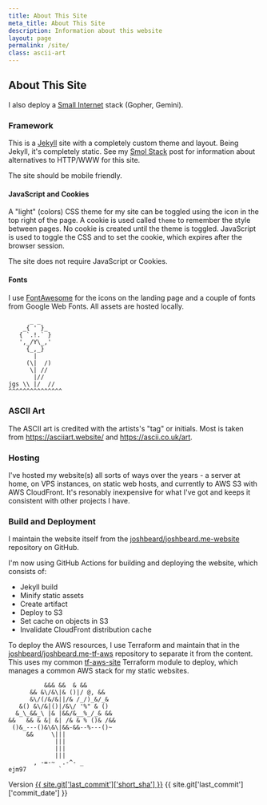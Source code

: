 ```yaml
---
title: About This Site
meta_title: About This Site
description: Information about this website
layout: page
permalink: /site/
class: ascii-art
---
```

## About This Site

I also deploy a [Small Internet](small.html) stack (Gopher, Gemini).

### Framework

This is a [Jekyll](https://jekyllrb.com/) site with a completely custom theme
and layout. Being Jekyll, it's completely static. See my [Smol Stack](/posts/2022/03/28/smol-stack.html)
post for information about alternatives to HTTP/WWW for this site.

The site should be mobile friendly.

#### JavaScript and Cookies

A "light" (colors) CSS theme for my site can be toggled using
the icon in the top right of the page. A cookie is used called `theme` to
remember the style between pages. No cookie is created until the theme is
toggled. JavaScript is used to toggle the CSS and to set the cookie, which
expires after the browser session.

The site does not require JavaScript or Cookies.

#### Fonts

I use [FontAwesome](https://fontawesome.com/) for the icons on the landing page
and a couple of fonts from Google Web Fonts. All assets are hosted locally.

```ascii-art
      _ _
    _{ ' }_
   { `.!.` }
   ',_/Y\_,'
     {_,_}
       |
     (\|  /)
      \| //
       |//
jgs \\ |/  //
^^^^^^^^^^^^^^^
```

### ASCII Art

The ASCII art is credited with the artists's "tag" or initials. Most is taken from
<https://asciiart.website/> and <https://ascii.co.uk/art>.

### Hosting

I've hosted my website(s) all sorts of ways over the years - a server at home,
on VPS instances, on static web hosts, and currently to AWS S3 with AWS
CloudFront. It's resonably inexpensive for what I've got and keeps it consistent
with other projects I have.

### Build and Deployment

I maintain the website itself from the [joshbeard/joshbeard.me-website](https://github.com/joshbeard/joshbeard.me-website)
repository on GitHub.

I'm now using GitHub Actions for building and deploying the website, which consists of:

* Jekyll build
* Minify static assets
* Create artifact
* Deploy to S3
* Set cache on objects in S3
* Invalidate CloudFront distribution cache

To deploy the AWS resources, I use Terraform and maintain that in the
[joshbeard/joshbeard.me-tf-aws](https://github.com/joshbeard/joshbeard.me-tf-aws)
repository to separate it from the content. This uses my common [tf-aws-site](https://github.com/joshbeard/tf-aws-site)
Terraform module to deploy, which manages a common AWS stack for my static websites.

```ascii-art
          &&& &&  & &&
      && &\/&\|& ()|/ @, &&
      &\/(/&/&||/& /_/)_&/_&
   &() &\/&|()|/&\/ '%" & ()
  &_\_&&_\ |& |&&/&__%_/_& &&
&&   && & &| &| /& & % ()& /&&
 ()&_---()&\&\|&&-&&--%---()~
     &&     \|||
             |||
             |||
             |||
       , -=-~  .-^- _
ejm97         `
```

<div class="site_version">
Version <a href="https://github.com/joshbeard/joshbeard.me-website/commit/{{ site.git['last_commit']['long_sha'] }}" class="version_sha">{{ site.git['last_commit']['short_sha'] }}</a>
<span class="version_timestamp">{{ site.git['last_commit']['commit_date'] }}</span>
</div>

